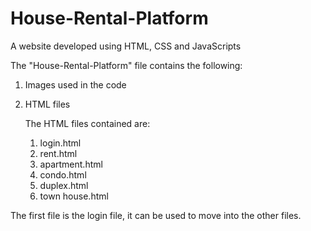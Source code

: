 # House-Rental-Platform
A website developed using HTML, CSS and JavaScripts

The "House-Rental-Platform" file contains the following:
1. Images used in the code
2. HTML files

   The HTML files contained are:
   1. login.html
   2. rent.html
   3. apartment.html
   4. condo.html
   5. duplex.html
   6. town house.html

The first file is the login file, it can be used to move into the other files.
